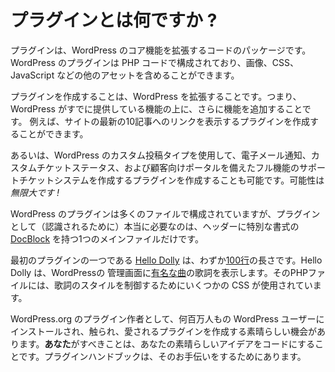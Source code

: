 <!-- 
# What is a Plugin?
 -->
# プラグインとは何ですか ?

<!-- 
Plugins are packages of code that extend the core functionality of WordPress. WordPress plugins are made up of PHP code and can include other assets such as images, CSS, and JavaScript.
 -->
プラグインは、WordPress のコア機能を拡張するコードのパッケージです。WordPress のプラグインは PHP コードで構成されており、画像、CSS、JavaScript などの他のアセットを含めることができます。

<!-- 
By making your own plugin you are *extending* WordPress, i.e. building additional functionality on top of what WordPress already offers. For example, you could write a plugin that displays links to the ten most recent posts on your site.
 -->
プラグインを作成することは、WordPress を拡張することです。つまり、WordPress がすでに提供している機能の上に、さらに機能を追加することです。 例えば、サイトの最新の10記事へのリンクを表示するプラグインを作成することができます。

<!-- 
Or, using WordPress’ custom post types, you could write a plugin that creates a full-featured support ticketing system with email notifications, custom ticket statuses, and a client-facing portal. The possibilities are *endles***s*!*
 -->
あるいは、WordPress のカスタム投稿タイプを使用して、電子メール通知、カスタムチケットステータス、および顧客向けポータルを備えたフル機能のサポートチケットシステムを作成するプラグインを作成することも可能です。可能性は *無限大です !*

<!-- 
Most WordPress plugins are composed of many files, but a plugin really only *needs* one main file with a specifically formatted [DocBlock](http://en.wikipedia.org/wiki/PHPDoc#DocBlock) in the header.
 -->
WordPress のプラグインは多くのファイルで構成されていますが、プラグインとして（認識されるために）本当に必要なのは、ヘッダーに特別な書式の [DocBlock](http://en.wikipedia.org/wiki/PHPDoc#DocBlock) を持つ1つのメインファイルだけです。

<!-- 
[Hello Dolly](https://wordpress.org/plugins/hello-dolly/ "Hello Dolly"), one of the first plugins, is only [100 lines](https://plugins.trac.wordpress.org/browser/hello-dolly/trunk/hello.php) long. Hello Dolly shows lyrics from [the famous song](http://en.wikipedia.org/wiki/Hello,_Dolly!_(song)) in the WordPress admin. Some CSS is used in the PHP file to control how the lyric is styled.
 -->
最初のプラグインの一つである [Hello Dolly](https://wordpress.org/plugins/hello-dolly/ "Hello Dolly") は、わずか[100行](https://plugins.trac.wordpress.org/browser/hello-dolly/trunk/hello.php)の長さです。Hello Dolly は、WordPressの 管理画面に[有名な曲](http://en.wikipedia.org/wiki/Hello,_Dolly!_(song))の歌詞を表示します。そのPHPファイルには、歌詞のスタイルを制御するためにいくつかの CSS が使用されています。

<!-- 
As a WordPress.org plugin author, you have an amazing opportunity to create a plugin that will be installed, tinkered with, and loved by millions of WordPress users. All **you** need to do is turn your great idea into code. The Plugin Handbook is here to help you with that.
 -->
WordPress.org のプラグイン作者として、何百万人もの WordPress ユーザーにインストールされ、触られ、愛されるプラグインを作成する素晴らしい機会があります。**あなた**がすべきことは、あなたの素晴らしいアイデアをコードにすることです。プラグインハンドブックは、そのお手伝いをするためにあります。
